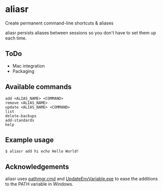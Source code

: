 # aliasr

Create permanent command-line shortcuts &amp; aliases

aliasr persists aliases between sessions so you don't have to set them up each time.

## ToDo

- Mac integration
- Packaging

## Available commands

    add <ALIAS_NAME> <COMMAND>
    remove <ALIAS_NAME>
    update <ALIAS_NAME> <COMMAND>
    list
    delete-backups
    add-standards
    help

## Example usage

    $ aliasr add hi echo Hello World!

## Acknowledgements

aliasr uses [pathmgr.cmd](https://gallery.technet.microsoft.com/Batch-Script-To-Manage-7d0ef21e) and [UpdateEnvVariable.exe](https://community.flexerasoftware.com/showthread.php?221438-VB-Script-for-WM_SETTINGCHANGE&p=512568#post512568) to ease the additions to the PATH variable in Windows.
